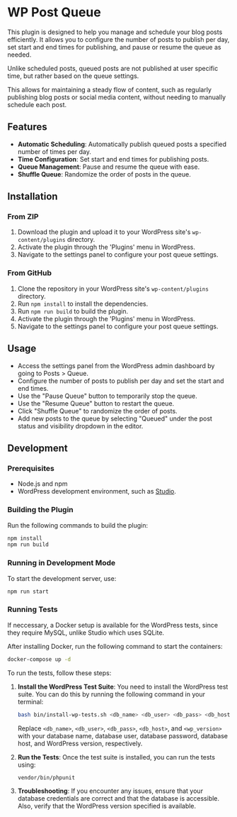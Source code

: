 # WP Post Queue

This plugin is designed to help you manage and schedule your blog posts efficiently. It allows you to configure the number of posts to publish per day, set start and end times for publishing, and pause or resume the queue as needed.

Unlike scheduled posts, queued posts are not published at user specific time, but rather based on the queue settings.

This allows for maintaining a steady flow of content, such as regularly publishing blog posts or social media content, without needing to manually schedule each post.

## Features

- **Automatic Scheduling**: Automatically publish queued posts a specified number of times per day.
- **Time Configuration**: Set start and end times for publishing posts.
- **Queue Management**: Pause and resume the queue with ease.
- **Shuffle Queue**: Randomize the order of posts in the queue.

## Installation

### From ZIP

1. Download the plugin and upload it to your WordPress site's `wp-content/plugins` directory.
2. Activate the plugin through the 'Plugins' menu in WordPress.
3. Navigate to the settings panel to configure your post queue settings.

### From GitHub

1. Clone the repository in your WordPress site's `wp-content/plugins` directory.
2. Run `npm install` to install the dependencies.
3. Run `npm run build` to build the plugin.
4. Activate the plugin through the 'Plugins' menu in WordPress.
5. Navigate to the settings panel to configure your post queue settings.

## Usage

- Access the settings panel from the WordPress admin dashboard by going to Posts > Queue.
- Configure the number of posts to publish per day and set the start and end times.
- Use the "Pause Queue" button to temporarily stop the queue.
- Use the "Resume Queue" button to restart the queue.
- Click "Shuffle Queue" to randomize the order of posts.
- Add new posts to the queue by selecting "Queued" under the post status and visibility dropdown in the editor.

## Development

### Prerequisites

- Node.js and npm
- WordPress development environment, such as [Studio](https://developer.wordpress.com/studio/).

### Building the Plugin

Run the following commands to build the plugin:

```bash
npm install
npm run build
```

### Running in Development Mode

To start the development server, use:

```bash
npm run start
```

### Running Tests

If neccessary, a Docker setup is available for the WordPress tests, since they require MySQL, unlike Studio which uses SQLite.

After installing Docker, run the following command to start the containers:
```bash
docker-compose up -d
```

To run the tests, follow these steps:

1. **Install the WordPress Test Suite**: You need to install the WordPress test suite. You can do this by running the following command in your terminal:

    ```bash
    bash bin/install-wp-tests.sh <db_name> <db_user> <db_pass> <db_host> <wp_version>
    ```

    Replace `<db_name>`, `<db_user>`, `<db_pass>`, `<db_host>`, and `<wp_version>` with your database name, database user, database password, database host, and WordPress version, respectively.

2. **Run the Tests**: Once the test suite is installed, you can run the tests using:

    ```bash
    vendor/bin/phpunit 
    ```

3. **Troubleshooting**: If you encounter any issues, ensure that your database credentials are correct and that the database is accessible. Also, verify that the WordPress version specified is available.
